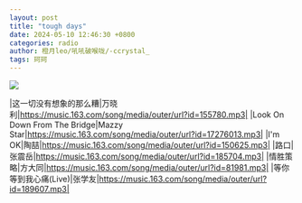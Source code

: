 ```yaml
---
layout: post
title: "tough days"
date: 2024-05-10 12:46:30 +0800
categories: radio
author: 橙月leo/吼吼破喉咙/-ccrystal_
tags: 珂珂
---
```

![]({{site.baseurl}}/images/cover_20240510.jpg)

|这一切没有想象的那么糟|万晓利|https://music.163.com/song/media/outer/url?id=155780.mp3|
|Look On Down From The Bridge|Mazzy Star|https://music.163.com/song/media/outer/url?id=17276013.mp3|
|I'm OK|陶喆|https://music.163.com/song/media/outer/url?id=150625.mp3|
|路口|张震岳|https://music.163.com/song/media/outer/url?id=185704.mp3|
|情胜策略|方大同|https://music.163.com/song/media/outer/url?id=81981.mp3|
|等你等到我心痛(Live)|张学友|https://music.163.com/song/media/outer/url?id=189607.mp3|


